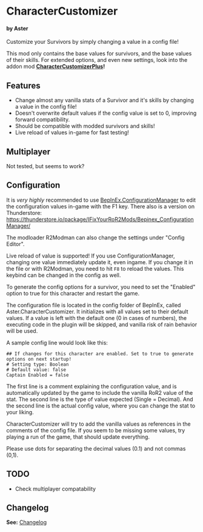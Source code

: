 # CharacterCustomizer
#### by Aster
Customize your Survivors by simply changing a value in a config file!

This mod only contains the base values for survivors, and the base values of their skills.
For extended options, and even new settings, look into the addon mod **[CharacterCustomizerPlus](https://thunderstore.io/package/AsterAether/CharacterCustomizerPlus/)!**
## Features

* Change almost any vanilla stats of a Survivor and it's skills by changing a
  value in the config file!
* Doesn't overwrite default values if the config value is set to 0,
  improving forward compatibility.
* Should be compatible with modded survivors and skills!
* Live reload of values in-game for fast testing!
  
## Multiplayer
Not tested, but seems to work?

## Configuration

It is *very highly* recommended to use [BepInEx.ConfigurationManager](https://github.com/BepInEx/BepInEx.ConfigurationManager) to edit the configuration values in-game with the F1 key.
There also is a version on Thunderstore: https://thunderstore.io/package/IFixYourRoR2Mods/Bepinex_ConfigurationManager/

The modloader R2Modman can also change the settings under "Config Editor".

Live reload of value is supported! If you use ConfigurationManager, changing one value immediately update it, even ingame.
If you change it in the file or with R2Modman, you need to hit `F8` to reload the values. This keybind can be changed in the config as well.

To generate the config options for a survivor, you need to set the "Enabled" option to true for this character and restart the game.

The configuration file is located in the config folder of BepInEx, called Aster.CharacterCustomizer. 
It initializes with all values set to their default values. If a value is left with the default one (0 in cases of numbers), 
the executing code in the plugin will be skipped, and vanilla risk of rain behavior will be used.

A sample config line would look like this:
```
## If changes for this character are enabled. Set to true to generate options on next startup!
# Setting type: Boolean
# Default value: false
Captain Enabled = false
```
The first line is a comment explaining the configuration value, and is automatically updated by the game to include the vanilla RoR2 value of the stat.
The second line is the type of value expected (Single = Decimal).
And the second line is the actual config value, where you can change the stat to your liking.

CharacterCustomizer will try to add the vanilla values as references in
the comments of the config file. If you seem to be missing some values, try playing a run of the game, that should update everything.

Please use dots for separating the decimal values (0.1) and not commas (0,1).

## TODO

* Check multiplayer compatability


## Changelog

**See:**
[Changelog](https://github.com/AsterAether/CharacterCustomizer/blob/master/CHANGELOG.md)